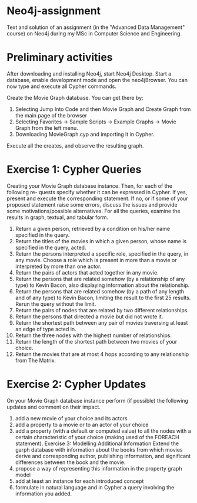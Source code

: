 # Neo4j-assignment
Text and solution of an assignment (in the "Advanced Data Management" course) on Neo4j during my MSc in Computer Science and Engineering.

# Preliminary activities

After downloading and installing Neo4j, start Neo4j Desktop. Start a database, enable development mode and open the neo4jBrowser. You can now type and execute all Cypher commands.

Create the Movie Graph database. You can get there by:

1) Selecting Jump Into Code and then Movie Graph and Create Graph from
the main page of the browser
2) Selecting Favorites → Sample Scripts → Example Graphs → Movie Graph from the left menu.
3) Downloading MovieGraph.cyp and importing it in Cypher. 

Execute all the creates, and observe the resulting graph.


# Exercise 1: Cypher Queries

Creating your Movie Graph database instance. Then, for each of the following re- quests specify whether it can be expressed in Cypher. If yes, present and execute the corresponding statement. If no, or if some of your proposed statement raise some errors, discuss the issues and provide some motivations/possible alternatives.
For all the queries, examine the results in graph, textual, and tabular form.
1. Return a given person, retrieved by a condition on his/her name specified in the query.
2. Return the titles of the movies in which a given person, whose name is specified in the query, acted.
3. Return the persons interpreted a specific role, specified in the query, in any movie. Choose a role which is present in more than a movie or interpreted by more than one actor.
4. Return the pairs of actors that acted together in any movie.
5. Return the persons that are related somehow (by a relationship of any type) to Kevin Bacon, also displaying information about the relationship.
6. Return the persons that are related somehow (by a path of any length and of any type) to Kevin Bacon, limiting the result to the first 25 results. Rerun the query without the limit.
7. Return the pairs of nodes that are related by two different relationships.
8. Return the persons that directed a movie but did not wrote it.
9. Return the shortest path between any pair of movies traversing at least an edge of type acted in.
10. Return the three nodes with the highest number of relationships.
11. Return the length of the shortest path between two movies of your choice.
12. Return the movies that are at most 4 hops according to any relationship from The Matrix.
 
# Exercise 2: Cypher Updates

On your Movie Graph database instance perform (if possible) the following updates and comment on their impact.
1. add a new movie of your choice and its actors
2. add a property to a movie or to an actor of your choice
3. add a property (with a default or computed value) to all the nodes with a certain characteristic of your choice (making used of the FOREACH statement).
Exercise 3: Modelling Additional Information
Extend the garph database with information about the books from which movies derive and corresponding author, publishing information, and significant differences between the book and the movie.
1. propose a way of representing this information in the property graph model
2. add at least an instance for each introduced concept
3. formulate in natural language and in Cypher a query involving the information you added.
